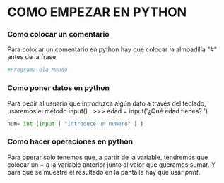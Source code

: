 # **COMO EMPEZAR EN PYTHON** 
### **Como colocar un comentario**

Para colocar un comentario en python hay que colocar la almoadilla "#" antes de la frase
```python 
#Programa Ola Mundo
```
### Como poner datos en python

Para pedir al usuario que introduzca algún dato a través del teclado, usaremos el método input() . >>> edad = input('¿Qué edad tienes? ')
```python
num= int (input ( "Introduce un numero" ) )
```
### Como hacer operaciones en python

Para operar solo tenemos que, a partir de la variable, tendremos que colocar un + a la variable anterior junto al valor que queramos sumar. Y para que se muestre el resultado en la pantalla hay que usar _print_.

